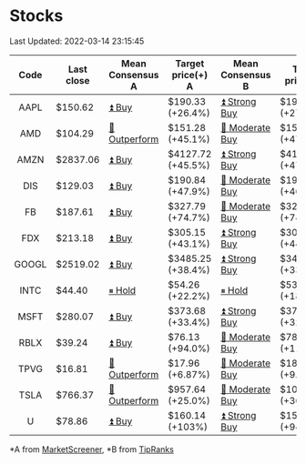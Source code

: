 # Stocks
Last Updated: 2022-03-14 23:15:45

|Code|Last close|Mean Consensus A|Target price(+) A|Mean Consensus B|Target price(+) B|
|:--:|-|-|-|-|-|
|AAPL|$150.62|[⏫ Buy](https://m.marketscreener.com/quote/stock/-4849/)|$190.33 (+26.4%)|[⏫ Strong Buy](https://www.tipranks.com/stocks/aapl/forecast)|$193.36 (+27.88%)|
|AMD|$104.29|[🔼 Outperform](https://m.marketscreener.com/quote/stock/-19475876/)|$151.28 (+45.1%)|[🔼 Moderate Buy](https://www.tipranks.com/stocks/amd/forecast)|$154.24 (+47.90%)|
|AMZN|$2837.06|[⏫ Buy](https://m.marketscreener.com/quote/stock/-12864605/)|$4127.72 (+45.5%)|[⏫ Strong Buy](https://www.tipranks.com/stocks/amzn/forecast)|$4192.55 (+47.78%)|
|DIS|$129.03|[⏫ Buy](https://m.marketscreener.com/quote/stock/-4842/)|$190.84 (+47.9%)|[🔼 Moderate Buy](https://www.tipranks.com/stocks/dis/forecast)|$193.06 (+46.54%)|
|FB|$187.61|[⏫ Buy](https://m.marketscreener.com/quote/stock/-10547141/)|$327.79 (+74.7%)|[🔼 Moderate Buy](https://www.tipranks.com/stocks/fb/forecast)|$326.56 (+74.06%)|
|FDX|$213.18|[⏫ Buy](https://m.marketscreener.com/quote/stock/-12585/)|$305.15 (+43.1%)|[⏫ Strong Buy](https://www.tipranks.com/stocks/fdx/forecast)|$309.06 (+44.54%)|
|GOOGL|$2519.02|[⏫ Buy](https://m.marketscreener.com/quote/stock/-24203373/)|$3485.25 (+38.4%)|[⏫ Strong Buy](https://www.tipranks.com/stocks/googl/forecast)|$3474.00 (+33.75%)|
|INTC|$44.40|[⏸ Hold](https://m.marketscreener.com/quote/stock/-4829/)|$54.26 (+22.2%)|[⏸ Hold](https://www.tipranks.com/stocks/intc/forecast)|$53.90 (+18.83%)|
|MSFT|$280.07|[⏫ Buy](https://m.marketscreener.com/quote/stock/-4835/)|$373.68 (+33.4%)|[⏫ Strong Buy](https://www.tipranks.com/stocks/msft/forecast)|$376.28 (+32.44%)|
|RBLX|$39.24|[⏫ Buy](https://m.marketscreener.com/quote/stock/-117793644/)|$76.13 (+94.0%)|[🔼 Moderate Buy](https://www.tipranks.com/stocks/rblx/forecast)|$78.55 (+114.15%)|
|TPVG|$16.81|[🔼 Outperform](https://m.marketscreener.com/quote/stock/-15933327/)|$17.96 (+6.87%)|[🔼 Moderate Buy](https://www.tipranks.com/stocks/tpvg/forecast)|$18.38 (+9.93%)|
|TSLA|$766.37|[🔼 Outperform](https://m.marketscreener.com/quote/stock/-6344549/)|$957.64 (+25.0%)|[🔼 Moderate Buy](https://www.tipranks.com/stocks/tsla/forecast)|$1068.40 (+36.04%)|
|U|$78.86|[⏫ Buy](https://m.marketscreener.com/quote/stock/-112492634/)|$160.14 (+103%)|[⏫ Strong Buy](https://www.tipranks.com/stocks/u/forecast)|$150.50 (+94.77%)|


*A from [MarketScreener](https://www.marketscreener.com), *B from [TipRanks](https://www.tipranks.com)
